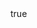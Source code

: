---
info:
  name: A-4F SKYHAWK II
  image: /img/aircraft/bomber/usa/1_a4f_skyhawk_ii.png
  class: Бомбардировщик
  country: США
  cost: 45
  year: 1956

body:
  hp: 10
  armor_front: 0
  armor_side: 0
  armor_rear: 0
  armor_top: 0
  ecm: 0
  stealth: Плохо
  air_detection: Хорошо
  speed: 600
  turn_radius: 300
  fuel: 4000
  tot: 120

autocannon:
  name: Twin Colt Mk 12
  attr_fg: true
  ammo: 200
  range_ground: 2100
  range_helicopters: 1575
  range_airplanes: 2100
  accuracy: 20
  stabilizer: 20
  he_power: 1
  suppression: 40
  rate_of_fire: 1071

bomb:
  name: Mk 82
  attr_fg: true
  ammo: 4
  range_ground: 3500
  accuracy: 25
  he_power: 10
  suppression: 600
  rate_of_fire: 42
---